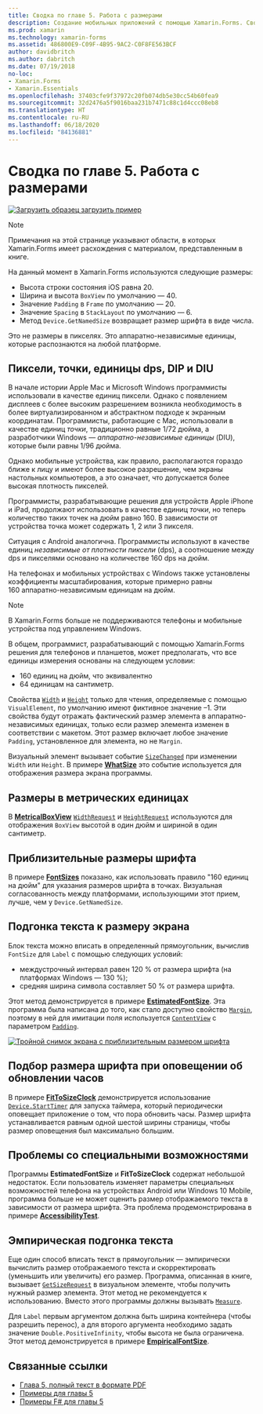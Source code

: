 ```yaml
---
title: Сводка по главе 5. Работа с размерами
description: Создание мобильных приложений с помощью Xamarin.Forms. Сводка по главе 5. Работа с размерами
ms.prod: xamarin
ms.technology: xamarin-forms
ms.assetid: 486800E9-C09F-4B95-9AC2-C0F8FE563BCF
author: davidbritch
ms.author: dabritch
ms.date: 07/19/2018
no-loc:
- Xamarin.Forms
- Xamarin.Essentials
ms.openlocfilehash: 37403cfe9f37972c20fb074db5e30cc54b60fea9
ms.sourcegitcommit: 32d2476a5f9016baa231b7471c88c1d4ccc08eb8
ms.translationtype: HT
ms.contentlocale: ru-RU
ms.lasthandoff: 06/18/2020
ms.locfileid: "84136881"
---
```

# <a name="summary-of-chapter-5-dealing-with-sizes"></a>Сводка по главе 5. Работа с размерами

[![Загрузить образец](~/media/shared/download.png) загрузить пример](https://github.com/xamarin/xamarin-forms-book-samples/tree/master/Chapter05)

> [!NOTE]
> Примечания на этой странице указывают области, в которых Xamarin.Forms имеет расхождения с материалом, представленным в книге.

На данный момент в Xamarin.Forms используются следующие размеры:

- Высота строки состояния iOS равна 20.
- Ширина и высота `BoxView` по умолчанию — 40.
- Значение `Padding` в `Frame` по умолчанию — 20.
- Значение `Spacing` в `StackLayout` по умолчанию — 6.
- Метод `Device.GetNamedSize` возвращает размер шрифта в виде числа.

Это не размеры в пикселях. Это аппаратно-независимые единицы, которые распознаются на любой платформе.

## <a name="pixels-points-dps-dips-and-dius"></a>Пиксели, точки, единицы dps, DIP и DIU

В начале истории Apple Mac и Microsoft Windows программисты использовали в качестве единиц пиксели. Однако с появлением дисплеев с более высоким разрешением возникла необходимость в более виртуализированном и абстрактном подходе к экранным координатам. Программисты, работающие с Mac, использовали в качестве единиц *точки*, традиционно равные 1/72 дюйма, а разработчики Windows — *аппаратно-независимые единицы* (DIU), которые были равны 1/96 дюйма.

Однако мобильные устройства, как правило, располагаются гораздо ближе к лицу и имеют более высокое разрешение, чем экраны настольных компьютеров, а это означает, что допускается более высокая плотность пикселей.

Программисты, разрабатывающие решения для устройств Apple iPhone и iPad, продолжают использовать в качестве единиц *точки*, но теперь количество таких точек на дюйм равно 160. В зависимости от устройства точка может содержать 1, 2 или 3 пикселя.

Ситуация с Android аналогична. Программисты используют в качестве единиц *независимые от плотности пиксели* (dps), а соотношение между dps и пикселями основано на количестве 160 dps на дюйм.

На телефонах и мобильных устройствах с Windows также установлены коэффициенты масштабирования, которые примерно равны 160 аппаратно-независимым единицам на дюйм.

> [!NOTE]
> В Xamarin.Forms больше не поддерживаются телефоны и мобильные устройства под управлением Windows.

В общем, программист, разрабатывающий с помощью Xamarin.Forms решения для телефонов и планшетов, может предполагать, что все единицы измерения основаны на следующем условии:

- 160 единиц на дюйм, что эквивалентно
- 64 единицам на сантиметр.

Свойства [`Width`](xref:Xamarin.Forms.VisualElement.Width) и [`Height`](xref:Xamarin.Forms.VisualElement.Height) только для чтения, определяемые с помощью `VisualElement`, по умолчанию имеют фиктивное значение &ndash;1. Эти свойства будут отражать фактический размер элемента в аппаратно-независимых единицах, только если размер элемента изменен в соответствии с макетом. Этот размер включает любое значение `Padding`, установленное для элемента, но не `Margin`.

Визуальный элемент вызывает событие [`SizeChanged`](xref:Xamarin.Forms.VisualElement.SizeChanged) при изменении `Width` или `Height`. В примере [**WhatSize**](https://github.com/xamarin/xamarin-forms-book-samples/tree/master/Chapter05/WhatSize) это событие используется для отображения размера экрана программы.

## <a name="metrical-sizes"></a>Размеры в метрических единицах

В [**MetricalBoxView**](https://github.com/xamarin/xamarin-forms-book-samples/tree/master/Chapter05/MetricalBoxView) [`WidthRequest`](xref:Xamarin.Forms.VisualElement.WidthRequest) и [`HeightRequest`](xref:Xamarin.Forms.VisualElement.HeightRequest) используются для отображения `BoxView` высотой в один дюйм и шириной в один сантиметр.

## <a name="estimated-font-sizes"></a>Приблизительные размеры шрифта

В примере [**FontSizes**](https://github.com/xamarin/xamarin-forms-book-samples/tree/master/Chapter05/FontSizes) показано, как использовать правило "160 единиц на дюйм" для указания размеров шрифта в точках. Визуальная согласованность между платформами, использующими этот прием, лучше, чем у `Device.GetNamedSize`.

## <a name="fitting-text-to-available-size"></a>Подгонка текста к размеру экрана

Блок текста можно вписать в определенный прямоугольник, вычислив `FontSize` для `Label` с помощью следующих условий:

- междустрочный интервал равен 120 % от размера шрифта (на платформах Windows — 130 %);
- средняя ширина символа составляет 50 % от размера шрифта.

Этот метод демонстрируется в примере [**EstimatedFontSize**](https://github.com/xamarin/xamarin-forms-book-samples/tree/master/Chapter05/EstimatedFontSize). Эта программа была написана до того, как стало доступно свойство [`Margin`](xref:Xamarin.Forms.View.Margin), поэтому в ней для имитации поля используется [`ContentView`](xref:Xamarin.Forms.ContentView) с параметром [`Padding`](xref:Xamarin.Forms.Layout.Padding).

[![Тройной снимок экрана с приблизительным размером шрифта](images/ch05fg07-small.png "Текст, подогнанный к размеру экрана")](images/ch05fg07-large.png#lightbox "Текст, подогнанный к размеру экрана")

## <a name="a-fit-to-size-clock"></a>Подбор размера шрифта при оповещении об обновлении часов

В примере [**FitToSizeClock**](https://github.com/xamarin/xamarin-forms-book-samples/tree/master/Chapter05/FitToSizeClock) демонстрируется использование [`Device.StartTimer`](xref:Xamarin.Forms.Device.StartTimer(System.TimeSpan,System.Func{System.Boolean})) для запуска таймера, который периодически оповещает приложение о том, что пора обновить часы. Размер шрифта устанавливается равным одной шестой ширины страницы, чтобы размер оповещения был максимально большим.

## <a name="accessibility-issues"></a>Проблемы со специальными возможностями

Программы **EstimatedFontSize** и **FitToSizeClock** содержат небольшой недостаток. Если пользователь изменяет параметры специальных возможностей телефона на устройствах Android или Windows 10 Mobile, программа больше не может оценить размер отображаемого текста в зависимости от размера шрифта. Эта проблема продемонстрирована в примере [**AccessibilityTest**](https://github.com/xamarin/xamarin-forms-book-samples/tree/master/Chapter05/AccessibilityTest).

## <a name="empirically-fitting-text"></a>Эмпирическая подгонка текста

Еще один способ вписать текст в прямоугольник — эмпирически вычислить размер отображаемого текста и скорректировать (уменьшить или увеличить) его размер. Программа, описанная в книге, вызывает [`GetSizeRequest`](xref:Xamarin.Forms.VisualElement.GetSizeRequest(System.Double,System.Double)) в визуальном элементе, чтобы получить нужный размер элемента. Этот метод не рекомендуется к использованию. Вместо этого программы должны вызывать [`Measure`](xref:Xamarin.Forms.VisualElement.Measure(System.Double,System.Double,Xamarin.Forms.MeasureFlags)).

Для `Label` первым аргументом должна быть ширина контейнера (чтобы разрешить перенос), а для второго аргумента необходимо задать значение `Double.PositiveInfinity`, чтобы высота не была ограничена. Этот метод демонстрируется в примере [**EmpiricalFontSize**](https://github.com/xamarin/xamarin-forms-book-samples/tree/master/Chapter05/EmpiricalFontSize).

## <a name="related-links"></a>Связанные ссылки

- [Глава 5, полный текст в формате PDF](https://download.xamarin.com/developer/xamarin-forms-book/XamarinFormsBook-Ch05-Apr2016.pdf)
- [Примеры для главы 5](https://github.com/xamarin/xamarin-forms-book-samples/tree/master/Chapter05)
- [Примеры F# для главы 5](https://github.com/xamarin/xamarin-forms-book-samples/tree/master/Chapter05/FS)
